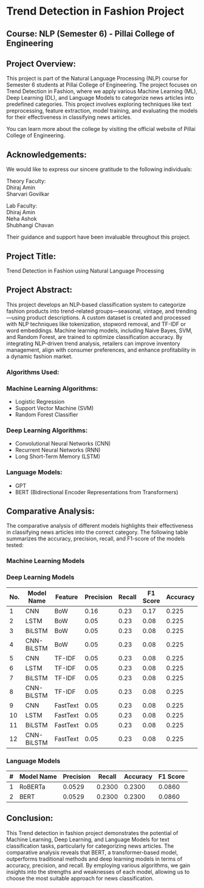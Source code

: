 # Trend Detection in Fashion Project

## Course: NLP (Semester 6) - Pillai College of Engineering
## Project Overview:

This project is part of the Natural Language Processing (NLP) course for Semester 6 students at Pillai College of Engineering. The project focuses on Trend Detection in Fashion, where we apply various Machine Learning (ML), Deep Learning (DL), and Language Models to categorize news articles into predefined categories. This project involves exploring techniques like text preprocessing, feature extraction, model training, and evaluating the models for their effectiveness in classifying news articles.

You can learn more about the college by visiting the official website of Pillai College of Engineering.

## Acknowledgements:
We would like to express our sincere gratitude to the following individuals:

Theory Faculty:<br>
Dhiraj Amin<br>
Sharvari Govilkar<br>

Lab Faculty:<br>
Dhiraj Amin<br>
Neha Ashok<br>
Shubhangi Chavan

Their guidance and support have been invaluable throughout this project.<br>

## Project Title:
Trend Detection in Fashion using Natural Language Processing

## Project Abstract:
This project develops an NLP-based classification system to categorize fashion products into trend-related groups—seasonal, vintage, and trending—using product descriptions. A custom dataset is created and processed with NLP techniques like tokenization, stopword removal, and TF-IDF or word embeddings. Machine learning models, including Naive Bayes, SVM, and Random Forest, are trained to optimize classification accuracy. By integrating NLP-driven trend analysis, retailers can improve inventory management, align with consumer preferences, and enhance profitability in a dynamic fashion market.

### Algorithms Used:
### Machine Learning Algorithms:<br>
- Logistic Regression<br>
- Support Vector Machine (SVM)<br>
- Random Forest Classifier<br>

### Deep Learning Algorithms:<br>
- Convolutional Neural Networks (CNN)<br>
- Recurrent Neural Networks (RNN)<br>
- Long Short-Term Memory (LSTM)<br>

### Language Models:<br>
- GPT<br>
- BERT (Bidirectional Encoder Representations from Transformers)<br>
## Comparative Analysis:
The comparative analysis of different models highlights their effectiveness in classifying news articles into the correct category. The following table summarizes the accuracy, precision, recall, and F1-score of the models tested:
### Machine Learning Models

### Deep Learning Models
| No. | Model Name  | Feature  | Precision | Recall | F1 Score | Accuracy |
|----|------------|---------|-----------|--------|----------|----------|
| 1  | CNN       | BoW     | 0.16      | 0.23   | 0.17     | 0.225    |
| 2  | LSTM      | BoW     | 0.05      | 0.23   | 0.08     | 0.225    |
| 3  | BiLSTM    | BoW     | 0.05      | 0.23   | 0.08     | 0.225    |
| 4  | CNN-BiLSTM | BoW    | 0.05      | 0.23   | 0.08     | 0.225    |
| 5  | CNN       | TF-IDF  | 0.05      | 0.23   | 0.08     | 0.225    |
| 6  | LSTM      | TF-IDF  | 0.05      | 0.23   | 0.08     | 0.225    |
| 7  | BiLSTM    | TF-IDF  | 0.05      | 0.23   | 0.08     | 0.225    |
| 8  | CNN-BiLSTM | TF-IDF | 0.05      | 0.23   | 0.08     | 0.225    |
| 9  | CNN       | FastText| 0.05      | 0.23   | 0.08     | 0.225    |
| 10 | LSTM      | FastText| 0.05      | 0.23   | 0.08     | 0.225    |
| 11 | BiLSTM    | FastText| 0.05      | 0.23   | 0.08     | 0.225    |
| 12 | CNN-BiLSTM | FastText| 0.05     | 0.23   | 0.08     | 0.225    |


### Language Models
| # | Model Name | Precision | Recall | Accuracy | F1 Score |
|---|------------|-----------|--------|----------|----------|
| 1 | RoBERTa | 0.0529 | 0.2300 | 0.2300 | 0.0860 |
| 2 | BERT | 0.0529 | 0.2300 | 0.2300 | 0.0860 |

## Conclusion:
This Trend detection in fashion project demonstrates the potential of Machine Learning, Deep Learning, and Language Models for text classification tasks, particularly for categorizing news articles. The comparative analysis reveals that BERT, a transformer-based model, outperforms traditional methods and deep learning models in terms of accuracy, precision, and recall. By employing various algorithms, we gain insights into the strengths and weaknesses of each model, allowing us to choose the most suitable approach for news classification.
